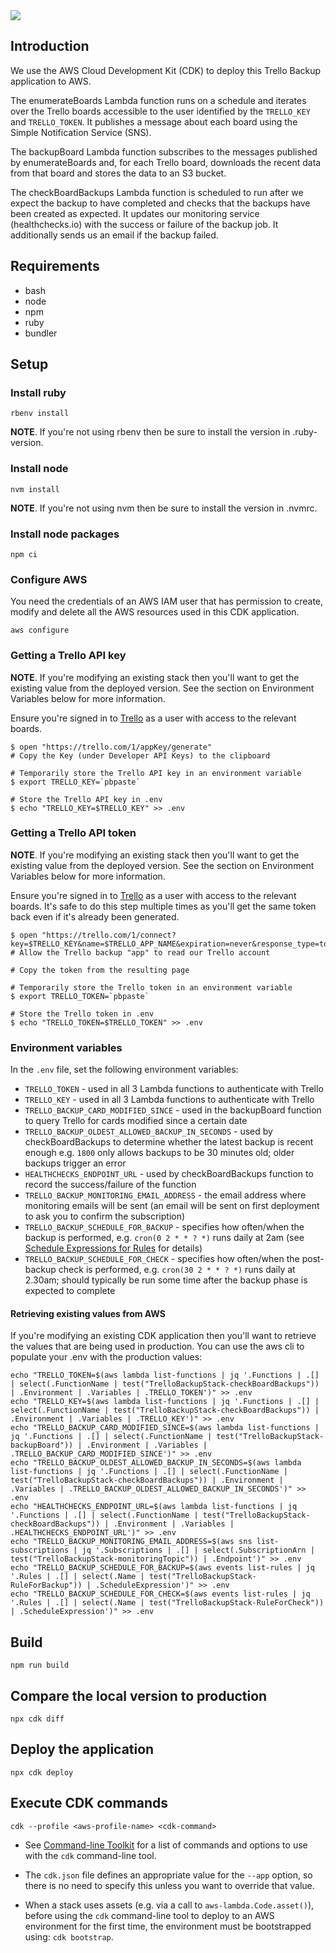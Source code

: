 <img src="https://healthchecks.io/badge/311aafdb-71ec-4397-865b-d6437d/1YwAknpr/trello-backup.svg" />

## Introduction

We use the AWS Cloud Development Kit (CDK) to deploy this Trello Backup application to AWS.

The enumerateBoards Lambda function runs on a schedule and iterates over the Trello boards accessible to the user identified by the `TRELLO_KEY` and `TRELLO_TOKEN`. It publishes a message about each board using the Simple Notification Service (SNS).

The backupBoard Lambda function subscribes to the messages published by enumerateBoards and, for each Trello board, downloads the recent data from that board and stores the data to an S3 bucket.

The checkBoardBackups Lambda function is scheduled to run after we expect the backup to have completed and checks that the backups have been created as expected. It updates our monitoring service (healthchecks.io) with the success or failure of the backup job. It additionally sends us an email if the backup failed.

## Requirements

* bash
* node
* npm
* ruby
* bundler

## Setup

### Install ruby

    rbenv install

**NOTE**. If you're not using rbenv then be sure to install the version in .ruby-version.

### Install node

    nvm install

**NOTE**. If you're not using nvm then be sure to install the version in .nvmrc.

### Install node packages

    npm ci

### Configure AWS

You need the credentials of an AWS IAM user that has permission to create, modify and delete all the AWS resources used in this CDK application.

    aws configure

### Getting a Trello API key

**NOTE**. If you're modifying an existing stack then you'll want to get the existing value from the deployed version. See the section on Environment Variables below for more information.

Ensure you're signed in to [Trello][] as a user with access to the relevant boards.

    $ open "https://trello.com/1/appKey/generate"
    # Copy the Key (under Developer API Keys) to the clipboard

    # Temporarily store the Trello API key in an environment variable
    $ export TRELLO_KEY=`pbpaste`

    # Store the Trello API key in .env
    $ echo "TRELLO_KEY=$TRELLO_KEY" >> .env

### Getting a Trello API token

**NOTE**. If you're modifying an existing stack then you'll want to get the existing value from the deployed version. See the section on Environment Variables below for more information.

Ensure you're signed in to [Trello][] as a user with access to the relevant boards. It's safe to do this step multiple times as you'll get the same token back even if it's already been generated.

    $ open "https://trello.com/1/connect?key=$TRELLO_KEY&name=$TRELLO_APP_NAME&expiration=never&response_type=token"
    # Allow the Trello backup "app" to read our Trello account

    # Copy the token from the resulting page

    # Temporarily store the Trello token in an environment variable
    $ export TRELLO_TOKEN=`pbpaste`

    # Store the Trello token in .env
    $ echo "TRELLO_TOKEN=$TRELLO_TOKEN" >> .env

### Environment variables

In the `.env` file, set the following environment variables:

* `TRELLO_TOKEN` - used in all 3 Lambda functions to authenticate with Trello
* `TRELLO_KEY` - used in all 3 Lambda functions to authenticate with Trello
* `TRELLO_BACKUP_CARD_MODIFIED_SINCE` - used in the backupBoard function to query Trello for cards modified since a certain date
* `TRELLO_BACKUP_OLDEST_ALLOWED_BACKUP_IN_SECONDS` - used by checkBoardBackups to determine whether the latest backup is recent enough e.g. `1800` only allows backups to be 30 minutes old; older backups trigger an error
* `HEALTHCHECKS_ENDPOINT_URL` - used by checkBoardBackups function to record the success/failure of the function
* `TRELLO_BACKUP_MONITORING_EMAIL_ADDRESS` - the email address where monitoring emails will be sent (an email will be sent on first deployment to ask you to confirm the subscription)
* `TRELLO_BACKUP_SCHEDULE_FOR_BACKUP` - specifies how often/when the backup is performed, e.g. `cron(0 2 * * ? *)` runs daily at 2am (see [Schedule Expressions for Rules][3] for details)
* `TRELLO_BACKUP_SCHEDULE_FOR_CHECK` - specifies how often/when the post-backup check is performed, e.g. `cron(30 2 * * ? *)` runs daily at 2.30am; should typically be run some time after the backup phase is expected to complete

#### Retrieving existing values from AWS

If you're modifying an existing CDK application then you'll want to retrieve the values that are being used in production. You can use the aws cli to populate your .env with the production values:

```
echo "TRELLO_TOKEN=$(aws lambda list-functions | jq '.Functions | .[] | select(.FunctionName | test("TrelloBackupStack-checkBoardBackups")) | .Environment | .Variables | .TRELLO_TOKEN')" >> .env
echo "TRELLO_KEY=$(aws lambda list-functions | jq '.Functions | .[] | select(.FunctionName | test("TrelloBackupStack-checkBoardBackups")) | .Environment | .Variables | .TRELLO_KEY')" >> .env
echo "TRELLO_BACKUP_CARD_MODIFIED_SINCE=$(aws lambda list-functions | jq '.Functions | .[] | select(.FunctionName | test("TrelloBackupStack-backupBoard")) | .Environment | .Variables | .TRELLO_BACKUP_CARD_MODIFIED_SINCE')" >> .env
echo "TRELLO_BACKUP_OLDEST_ALLOWED_BACKUP_IN_SECONDS=$(aws lambda list-functions | jq '.Functions | .[] | select(.FunctionName | test("TrelloBackupStack-checkBoardBackups")) | .Environment | .Variables | .TRELLO_BACKUP_OLDEST_ALLOWED_BACKUP_IN_SECONDS')" >> .env
echo "HEALTHCHECKS_ENDPOINT_URL=$(aws lambda list-functions | jq '.Functions | .[] | select(.FunctionName | test("TrelloBackupStack-checkBoardBackups")) | .Environment | .Variables | .HEALTHCHECKS_ENDPOINT_URL')" >> .env
echo "TRELLO_BACKUP_MONITORING_EMAIL_ADDRESS=$(aws sns list-subscriptions | jq '.Subscriptions | .[] | select(.SubscriptionArn | test("TrelloBackupStack-monitoringTopic")) | .Endpoint')" >> .env
echo "TRELLO_BACKUP_SCHEDULE_FOR_BACKUP=$(aws events list-rules | jq '.Rules | .[] | select(.Name | test("TrelloBackupStack-RuleForBackup")) | .ScheduleExpression')" >> .env
echo "TRELLO_BACKUP_SCHEDULE_FOR_CHECK=$(aws events list-rules | jq '.Rules | .[] | select(.Name | test("TrelloBackupStack-RuleForCheck")) | .ScheduleExpression')" >> .env
```

## Build

    npm run build

## Compare the local version to production

    npx cdk diff

## Deploy the application

    npx cdk deploy

## Execute CDK commands

    cdk --profile <aws-profile-name> <cdk-command>

* See [Command-line Toolkit][2] for a list of commands and options to use with
the `cdk` command-line tool.

* The `cdk.json` file defines an appropriate value for the `--app` option, so
there is no need to specify this unless you want to override that value.

* When a stack uses assets (e.g. via a call to `aws-lambda.Code.asset()`),
before using the `cdk` command-line tool to deploy to an AWS environment for
the first time, the environment must be bootstrapped using: `cdk bootstrap`.

[Trello]: https://trello.com
[1]: https://awslabs.github.io/aws-cdk/getting-started.html#configuring-the-cdk-toolkit
[2]: https://awslabs.github.io/aws-cdk/tools.html#command-line-toolkit-cdk
[3]: https://docs.aws.amazon.com/AmazonCloudWatch/latest/events/ScheduledEvents.html
